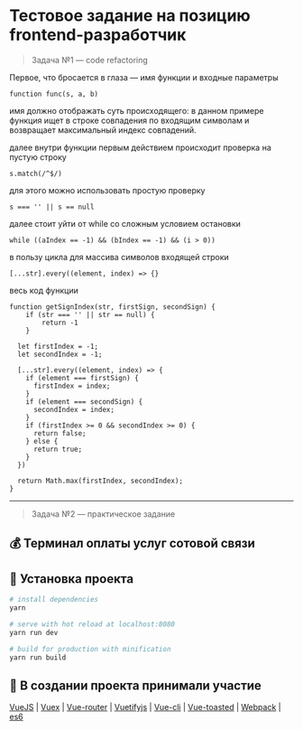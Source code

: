 # Тестовое задание на позицию frontend-разработчик

> Задача №1 — code refactoring

Первое, что бросается в глаза — имя функции
и входные параметры

```
function func(s, a, b)
```

имя должно отображать суть происходящего: в данном примере
функция ищет в строке совпадения по входящим символам
и возвращает максимальный индекс совпадений.

далее внутри функции первым действием происходит проверка
на пустую строку

```
s.match(/^$/)
```
для этого можно использовать простую проверку
```
s === '' || s == null
```
далее стоит уйти от while со сложным условием остановки

```
while ((aIndex == -1) && (bIndex == -1) && (i > 0))
```
в пользу цикла для массива символов входящей строки

```
[...str].every((element, index) => {}
```
весь код функции

```
function getSignIndex(str, firstSign, secondSign) {
	if (str === '' || str == null) {
		return -1
	}

  let firstIndex = -1;
  let secondIndex = -1;

  [...str].every((element, index) => {
    if (element === firstSign) {
      firstIndex = index;
    }
    if (element === secondSign) {
      secondIndex = index;
    }
    if (firstIndex >= 0 && secondIndex >= 0) {
      return false;
    } else {
      return true;
    }
  })

  return Math.max(firstIndex, secondIndex);
}
```

-----

> Задача №2 — практическое задание

## :moneybag: Терминал оплаты услуг сотовой связи

## :hammer: Установка проекта
``` bash
# install dependencies
yarn

# serve with hot reload at localhost:8080
yarn run dev

# build for production with minification
yarn run build
```

## :muscle: В создании проекта принимали участие

[VueJS](https://vuejs.org/) | [Vuex](https://vuex.vuejs.org/en/) | [Vue-router](https://router.vuejs.org/en/) | [Vuetifyjs](https://vuetifyjs.com/en/) | [Vue-cli](https://github.com/vuejs/vue-cli) |
[Vue-toasted](https://github.com/shakee93/vue-toasted) |
[Webpack](https://webpack.js.org/) |
[es6](http://es6-features.org/)
